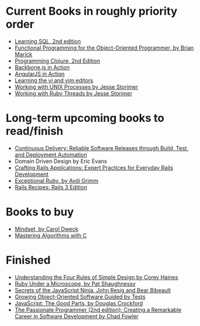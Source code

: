 Current Books in roughly priority order
===============================
 * [Learning SQL, 2nd edition](http://shop.oreilly.com/product/9780596520847.do)
 * [Functional Programming for the Object-Oriented Programmer, by Brian Marick](https://leanpub.com/fp-oo)
 * [Programming Clojure, 2nd Edition](https://pragprog.com/book/shcloj2/programming-clojure)
 * [Backbone.js in Action](http://www.manning.com/breed/)
 * [AngularJS in Action](http://www.manning.com/bford/) 
 * [Learning the vi and vim editors](http://shop.oreilly.com/product/9780596529833.do)
 * [Working with UNIX Processes by Jesse Storimer](http://www.jstorimer.com/pages/books)
 * [Working with Ruby Threads by Jesse Storimer](http://www.jstorimer.com/pages/books)
 

Long-term upcoming books to read/finish
=======================================
* [Continuous Delivery: Reliable Software Releases through Build, Test, and Deployment Automation ](http://www.amazon.com/dp/0321601912?tag=contindelive-20#)
* Domain Driven Design by Eric Evans
* [Crafting Rails Applications: Expert Practices for Everyday Rails Development](https://pragprog.com/book/jvrails/crafting-rails-applications)
* [Exceptional Ruby, by Avdi Grimm](http://exceptionalruby.com/)
* [Rails Recipes: Rails 3 Edition](http://www.amazon.com/Rails-Recipes-3-Edition/dp/1934356778)

Books to buy
============
* [Mindset, by Carol Dweck](http://mindsetonline.com/)
* [Mastering Algorithms with C](http://www.amazon.com/Mastering-Algorithms-C-Kyle-Loudon/dp/1565924533/ref=sr_1_45?s=books&ie=UTF8&qid=1418952235&sr=1-45&keywords=algorithm+and+data+structures+in+c) 

Finished
========
* [Understanding the Four Rules of Simple Design by Corey Haines](https://leanpub.com/4rulesofsimpledesign)
* [Ruby Under a Microscope, by Pat Shaughnessy](http://patshaughnessy.net/ruby-under-a-microscope)
* [Secrets of the JavaScript Ninja, John Resig and Bear Bibeault](http://www.manning.com/resig/)
* [Growing Object-Oriented Software Guided by Tests](http://www.growing-object-oriented-software.com/)
* [JavaScript: The Good Parts, by Douglas Crockford](http://www.amazon.com/JavaScript-Good-Parts-Douglas-Crockford/dp/0596517742)
* [The Passionate Programmer (2nd edition): Creating a Remarkable Career in Software Development
by Chad Fowler](https://pragprog.com/book/cfcar2/the-passionate-programmer)

